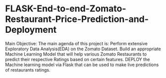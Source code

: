 # FLASK-End-to-end-Zomato-Restaurant-Price-Prediction-and-Deployment

Main Objective: 
The main agenda of this project is:
Perform extensive Exploratory Data Analysis(EDA) on the Zomato Dataset.
Build an appropriate Machine Learning Model that will help various Zomato Restaurants to predict their respective Ratings based on certain features.
DEPLOY the Machine learning model via Flask that can be used to make live predictions of restaurants ratings.
